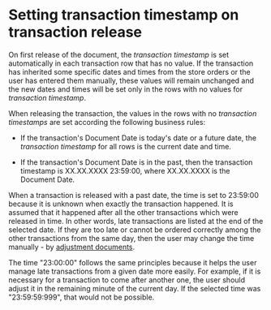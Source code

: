 # Setting transaction timestamp on transaction release

On first release of the document, the <i>transaction timestamp</i> is set automatically in each transaction row that has no value. If the transaction has inherited some specific dates and times from the store orders or the user has entered them manually, these values will remain unchanged and the new dates and times will be set only in the rows with no values for <i>transaction timestamp</i>.

When releasing the transaction, the values in the rows with no <i>transaction timestamps</i> are set according the following business rules:

- If the transaction's Document Date is today's date or a future date, the <i>transaction timestamp</i> for all rows is the current date and time.

- If the transaction's Document Date is in the past, then the transaction timestamp is XX.XX.XXXX 23:59:00, where XX.XX.XXXX is the Document Date.

When a transaction is released with a past date, the time is set to 23:59:00 because it is unknown when exactly the transaction happened. It is assumed that it happened after all the other transactions which were released in time. In other words, late transactions are listed at the end of the selected date. If they are too late or cannot be ordered correctly among the other transactions from the same day, then the user may change the time manually - by [adjustment documents](https://docs.erp.net/tech/concepts/documents/adjustments.html?q=Adjustment%20Documents). 

The time "23:00:00" follows the same principles because it helps the user manage late transactions from a given date more easily. For example, if it is necessary for a transaction to come after another one, the user should adjust it in the remaining minute of the current day. If the selected time was "23:59:59:999", that would not be possible.


